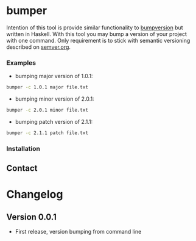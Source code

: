 bumper
======

Intention of this tool is provide similar functionality to [bumpversion](https://github.com/peritus/bumpversion) but written in Haskell.
With this tool you may bump a version of your project with one command. Only requirement is to stick with semantic versioning described on [semver.org](http://semver.org).

### Examples

* bumping major version of 1.0.1:

```bash
bumper -c 1.0.1 major file.txt
```

* bumping minor version of 2.0.1:

```bash
bumper -c 2.0.1 minor file.txt
```

* bumping patch version of 2.1.1:

```bash
bumper -c 2.1.1 patch file.txt
```

### Installation

## Contact

# Changelog

## Version 0.0.1

* First release, version bumping from command line
